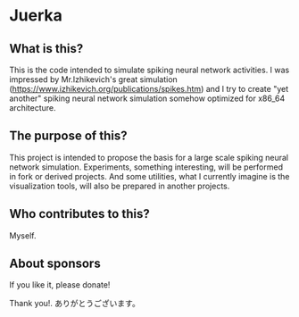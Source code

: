 # Juerka

## What is this?
This is the code intended to simulate spiking neural network activities.
I was impressed by Mr.Izhikevich's great simulation (https://www.izhikevich.org/publications/spikes.htm) and I try to create "yet another" spiking neural network simulation somehow optimized for x86_64 architecture.

## The purpose of this?
This project is intended to propose the basis for a large scale spiking neural network simulation.
Experiments, something interesting, will be performed in fork or derived projects.
And some utilities, what I currently imagine is the visualization tools, will also be prepared in another projects.

## Who contributes to this?
Myself.

## About sponsors
If you like it, please donate!

Thank you!.
ありがとうございます。
